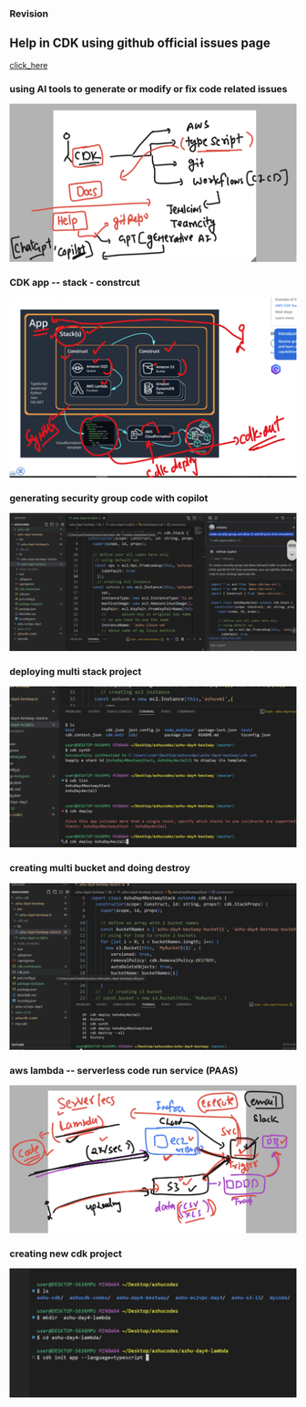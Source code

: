 ### Revision 

## Help in CDK  using github official issues page 

[click_here](https://github.com/aws/aws-cdk)

### using AI tools to generate or modify or fix code related issues 

<img src="ai.png">

### CDK app -- stack - constrcut 

<img src="app1.png">


### generating security group code with copilot 

<img src="sec1.png">

### deploying multi stack project 

<img src="multi1.png">

### creating multi bucket and doing destroy 

<img src="dest1.png">

### aws lambda -- serverless code run service (PAAS) 

<img src="lambda.png">

### creating new cdk project 

<img src="cdklam.png">


